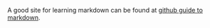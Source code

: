 
A good site for learning markdown can be found at [github guide to markdown](https://guides.github.com/features/mastering-markdown/).
